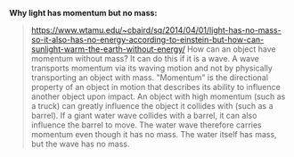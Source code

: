 

**Why light has momentum but no mass:**
> https://www.wtamu.edu/~cbaird/sq/2014/04/01/light-has-no-mass-so-it-also-has-no-energy-according-to-einstein-but-how-can-sunlight-warm-the-earth-without-energy/
> How can an object have momentum without mass? It can do this if it is a wave. A wave transports momentum via its waving motion and not by physically transporting an object with mass. "Momentum" is the directional property of an object in motion that describes its ability to influence another object upon impact. An object with high momentum (such as a truck) can greatly influence the object it collides with (such as a barrel). If a giant water wave collides with a barrel, it can also influence the barrel to move. The water wave therefore carries momentum even though it has no mass. The water itself has mass, but the wave has no mass.